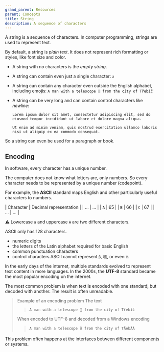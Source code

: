 ```yaml
---
grand_parent: Resources
parent: Concepts
title: String
description: A sequence of characters
---
```


A string is a sequence of characters.
In computer programming, strings are used to represent text.

By default, a string is _plain text_.
It does not represent rich formatting or styles, like font size and color.

- A string with no characters is the _empty string_.
- A string can contain even just a single character: `a`
- A string can contain any character even outside the English alphabet, including emojis: `A man with a telescope 🔭 from the city of Třebíč`
- A string can be very long and can contain control characters like _newline_:

   ```
   Lorem ipsum dolor sit amet, consectetur adipiscing elit, sed do eiusmod tempor incididunt ut labore et dolore magna aliqua.

   Ut enim ad minim veniam, quis nostrud exercitation ullamco laboris nisi ut aliquip ex ea commodo consequat.
   ```
So a string can even be used for a paragraph or book.

## Encoding

In software, every character has a unique number.

The computer does not know what letters are, only numbers.
So every character needs to be represented by a unique number (codepoint).

For example, the **ASCII** standard maps English and other particularly useful characters to numbers.

| Character | Decimal representation |
| ... | ... |
| `A` | 65 |
| `B` | 66 |
| `C` | 67 |
| ... | ... |

⚠️ Lowercase `a` and uppercase `A` are two different characters.

ASCII only has 128 characters.
- numeric digits
- the letters of the Latin alphabet required for basic English
- common punctuation characters
- control characters
ASCII cannot represent `β`, `喂`, or even `é`.

In the early days of the internet, multiple standards evolved to represent text content in more languages.
In the 2000s, the **UTF-8** standard became the most popular encoding on the internet.

The most common problem is when text is encoded with one standard, but decoded with another.
The result is often unreadable.

> Example of an encoding problem
> The text  
> > `A man with a telescope 🔭 from the city of Třebíč`
>
> When encoded to UTF-8 and decoded from a Windows encoding  
> > `A man with a telescope ð­ from the city of TÅebÃ­Ä`

This problem often happens at the interfaces between different components or systems.
